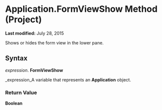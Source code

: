 
# Application.FormViewShow Method (Project)

 **Last modified:** July 28, 2015

Shows or hides the form view in the lower pane.

## Syntax

 _expression_. **FormViewShow**

 _expression_A variable that represents an  **Application** object.


### Return Value

 **Boolean**

